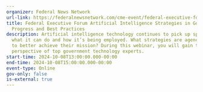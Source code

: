 ```yaml
---
organizer: Federal News Network
url-link: https://federalnewsnetwork.com/cme-event/federal-executive-forum/federal-executive-forum-artificial-intelligence-strategies-in-government-progress-and-best-practices-2024/
title: Federal Executive Forum Artificial Intelligence Strategies in Government
  Progress and Best Practices
description: Artificial intelligence technology continues to pick up speed in
  what it can do and how it’s being employed. What strategies are agencies using
  to better achieve their mission? During this webinar, you will gain the unique
  perspective of top government technology experts.
start-time: 2024-10-08T13:00:00.000-00:00
end-time: 2024-10-08T15:00:00.000-00:00
event-type: Online
gov-only: false
is-external: true
---
```

